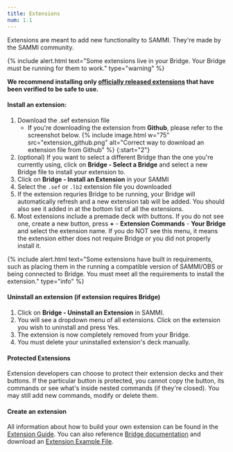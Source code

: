 ```yaml
---
title: Extensions
num: 1.1
---
```


Extensions are meant to add new functionality to SAMMI. They're made by the SAMMI community.

{% include alert.html text="Some extensions live in your Bridge. Your Bridge must be running for them to work." type="warning" %} 

**We recommend installing only [officially released extensions](/extensions) that have been verified to be safe to use.**

#### Install an extension:

1. Download the .sef extension file
   - If you're downloading the extension from **Github**, please refer to the screenshot below.
   {% include image.html w="75" src="extension_github.png" alt="Correct way to download an extension file from Github" %}
{:start="2"}
2. (optional) If you want to select a different Bridge than the one you're currently using, click on **Bridge - Select a Bridge** and select a new Bridge file to install your extension to.
2. Click on **Bridge - Install an Extension** in your SAMMI
3. Select the `.sef` or `.lb2` extension file you downloaded
4. If the extension requries Bridge to be running, your Bridge will automatically refresh and a new extension tab will be added. You should also see it added in at the bottom list of all the extensions.
6. Most extensions include a premade deck with buttons. If you do not see one, create a new button, press **+** - **Extension Commands** - **Your Bridge** and select the extension name. If you do NOT see this menu, it means the extension either does not require Bridge or you did not properly install it.

{% include alert.html text="Some extensions have built in requirements, such as placing them in the running a compatible version of SAMMI/OBS or being connected to Bridge. You must meet all the requirements to install the extension." type="info" %} 

#### Uninstall an extension (if extension requires Bridge)
1. Click on **Bridge - Uninstall an Extension** in SAMMI.
2. You will see a dropdown menu of all extensions. Click on the extension you wish to uninstall and press Yes.
3. The extension is now completely removed from your Bridge. 
4. You must delete your uninstalled extension's deck manually.

#### Protected Extensions
Extension developers can choose to protect their extension decks and their buttons. If the particular button is protected, you cannot copy the button, its commands or see what's inside nested commands (if they're closed). You may still add new commands, modify or delete them.

#### Create an extension
All information about how to build your own extension can be found in the [Extension Guide](https://sammi.solutions/extensions/build). You can also reference [Bridge documentation](https://github.com/SAMMISolutions/SAMMI-Bridge#extension-command) and download an [Extension Example File](https://sammi.solutions/extensions/extension_example.sef).